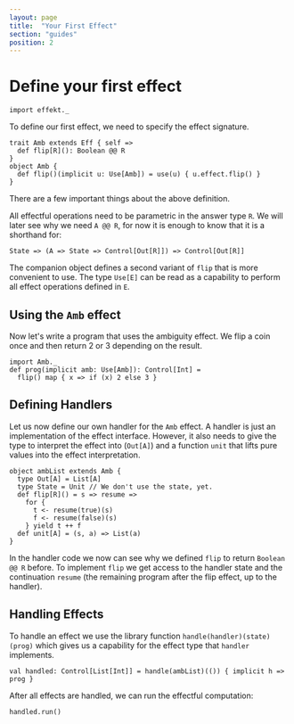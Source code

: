 ```yaml
---
layout: page
title:  "Your First Effect"
section: "guides"
position: 2
---
```


# Define your first effect

```tut:book:silent
import effekt._
```

To define our first effect, we need to specify the effect signature.

```tut:book:silent
trait Amb extends Eff { self =>
  def flip[R](): Boolean @@ R
}
object Amb {
  def flip()(implicit u: Use[Amb]) = use(u) { u.effect.flip() }
}
```
There are a few important things about the above definition.

All effectful operations need to be parametric in the answer type `R`.
We will later see why we need `A @@ R`, for now it is enough to know
that it is a shorthand for:

```
State => (A => State => Control[Out[R]]) => Control[Out[R]]
```

The companion object defines a second variant of `flip` that is more
convenient to use. The type `Use[E]` can be read as a capability to
perform all effect operations defined in `E`.

## Using the `Amb` effect

Now let's write a program that uses the ambiguity effect. We flip
a coin once and then return 2 or 3 depending on the result.

```tut:book:silent
import Amb._
def prog(implicit amb: Use[Amb]): Control[Int] =
  flip() map { x => if (x) 2 else 3 }
```

## Defining Handlers
Let us now define our own handler for the `Amb` effect. A handler is
just an implementation of the effect interface. However, it also
needs to give the type to interpret the effect into (`Out[A]`) and
a function `unit` that lifts pure values into the effect interpretation.

```tut:book:silent
object ambList extends Amb {
  type Out[A] = List[A]
  type State = Unit // We don't use the state, yet.
  def flip[R]() = s => resume =>
    for {
      t <- resume(true)(s)
      f <- resume(false)(s)
    } yield t ++ f
  def unit[A] = (s, a) => List(a)
}
```

In the handler code we now can see why we defined `flip` to return
`Boolean @@ R` before. To implement `flip` we get access to the handler
state and the continuation `resume` (the remaining program after the flip effect,
up to the handler).

## Handling Effects
To handle an effect we use the library function `handle(handler)(state)(prog)` which gives
us a capability for the effect type that `handler` implements.

```tut:book:silent
val handled: Control[List[Int]] = handle(ambList)(()) { implicit h => prog }
```

After all effects are handled, we can run the effectful computation:

```tut
handled.run()
```
